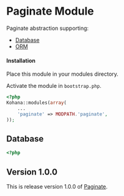 # Paginate Module

Paginate abstraction supporting:

- [Database](https://github.com/koseven/koseven/tree/master/modules/database)
- [ORM](https://github.com/koseven/koseven/tree/master/modules/orm)

#### Installation

Place this module in your modules directory.

Activate the module in `bootstrap.php`.

```php
<?php
Kohana::modules(array(
	...
	'paginate' => MODPATH.'paginate',
));
```
## Database

```php
<?php

```

## Version 1.0.0

This is release version 1.0.0 of [Paginate](https://github.com/softmediadev/koseven-paginate).
